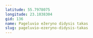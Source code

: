 ```yaml
---
latitude: 55.7978075
longitude: 23.1038304
gid: 136
name: Pageluvio ežeryno didysis takas
slug: pageluvio-ezeryno-didysis-takas
---
```


